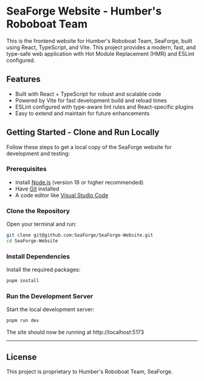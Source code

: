 # SeaForge Website - Humber's Roboboat Team

This is the frontend website for Humber's Roboboat Team, SeaForge, built using React, TypeScript, and Vite. This project provides a modern, fast, and type-safe web application with Hot Module Replacement (HMR) and ESLint configured.

## Features

- Built with React + TypeScript for robust and scalable code
- Powered by Vite for fast development build and reload times
- ESLint configured with type-aware lint rules and React-specific plugins
- Easy to extend and maintain for future enhancements

## Getting Started - Clone and Run Locally

Follow these steps to get a local copy of the SeaForge website for development and testing:

### Prerequisites

- Install [Node.js](https://nodejs.org/) (version 18 or higher recommended)
- Have [Git](https://git-scm.com/) installed
- A code editor like [Visual Studio Code](https://code.visualstudio.com/)

### Clone the Repository

Open your terminal and run:

```bash
git clone git@github.com:SeaForge/SeaForge-Website.git
cd SeaForge-Website
```

### Install Dependencies

Install the required packages:

```bash
pnpm install
```

### Run the Development Server

Start the local development server:

```bash
pnpm run dev
```

The site should now be running at http://localhost:5173



---

## License

This project is proprietary to Humber's Roboboat Team, SeaForge.
